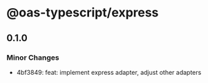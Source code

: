 # @oas-typescript/express

## 0.1.0

### Minor Changes

- 4bf3849: feat: implement express adapter, adjust other adapters
